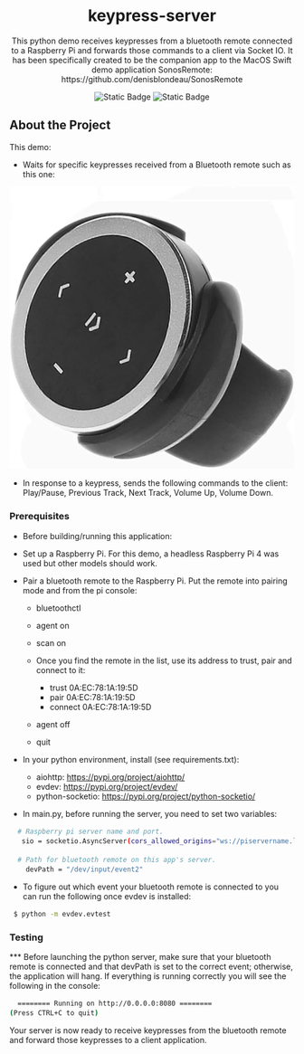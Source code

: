 <div align="center">

  <h1>keypress-server</h1>
  
  <p>
    This python demo receives keypresses from a bluetooth remote connected to a Raspberry Pi and forwards those commands to a client via Socket IO. It has been specifically created to be the companion app to the MacOS Swift demo application SonosRemote: https://github.com/denisblondeau/SonosRemote


  </p>
  
<p>
  
  ![Static Badge](https://img.shields.io/badge/Python-3.11.2-greeen)
  ![Static Badge](https://img.shields.io/badge/Raspberry_Pi-4-blue)

</p>
</div>

## About the Project

This demo:

- Waits for specific keypresses received from a Bluetooth remote such as this one:

![alt text](Remote.jpg)

- In response to a keypress, sends the following commands to the client: Play/Pause, Previous Track, Next Track, Volume Up, Volume Down.

### Prerequisites

- Before building/running this application:

 - Set up a Raspberry Pi. For this demo, a headless Raspberry Pi 4 was used but other models should work.

 - Pair a bluetooth remote to the Raspberry Pi. Put the remote into pairing mode and from the pi console:
    - bluetoothctl
    - agent on
    - scan on
    - Once you find the remote in the list, use its address to trust, pair and connect to it:

      - trust 0A:EC:78:1A:19:5D
      - pair 0A:EC:78:1A:19:5D
      - connect 0A:EC:78:1A:19:5D
    - agent off
    - quit

- In your python environment, install (see requirements.txt):
  - aiohttp: https://pypi.org/project/aiohttp/
  - evdev: https://pypi.org/project/evdev/
  - python-socketio: https://pypi.org/project/python-socketio/


 - In main.py, before running the server, you need to set two variables:

```bash
  # Raspberry pi server name and port.
   sio = socketio.AsyncServer(cors_allowed_origins="ws://piservername.local:8080")

  # Path for bluetooth remote on this app's server.
	devPath = "/dev/input/event2"
```

- To figure out which event your bluetooth remote is connected to you can run the following once evdev is installed:

 ```bash
  $ python -m evdev.evtest
 ```
### Testing

*** Before launching the python server, make sure that your bluetooth remote is connected and that devPath is set to the correct event; otherwise, the application will hang. If everything is running correctly you will see the following in the console: 

```bash
  ======== Running on http://0.0.0.0:8080 ========
(Press CTRL+C to quit)
 ```

Your server is now ready to receive keypresses from the bluetooth remote and forward those keypresses to a client application.